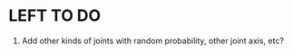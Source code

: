 LEFT TO DO
==========================
1. Add other kinds of joints with random probability, other joint axis, etc?